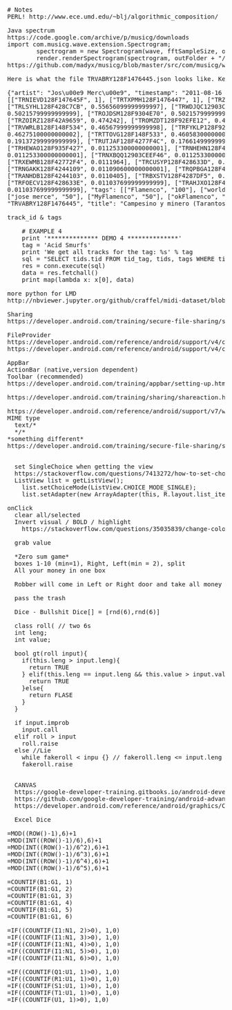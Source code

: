 <pre>
# Notes
PERL! http://www.ece.umd.edu/~blj/algorithmic_composition/

Java spectrum
https://code.google.com/archive/p/musicg/downloads
import com.musicg.wave.extension.Spectrogram;
		spectrogram = new Spectrogram(wave, fftSampleSize, overlapFactor);
		render.renderSpectrogram(spectrogram, outFolder + "/"+filename+"2.jpg");
https://github.com/madyx/musicg/blob/master/src/com/musicg/wave/extension/Spectrogram.java
        
Here is what the file TRVABRY128F1476445.json looks like. Keys are artist, title, timestamp, similars and tags.

{"artist": "Jos\u00e9 Merc\u00e9", "timestamp": "2011-08-16 01:34:38.887856", "similars":
[["TRNIEVD128F147645F", 1], ["TRTXPMH128F1476447", 1], ["TRZIWPD12903CDE96C", 0.66243399999999997], ["TRLILVX12903CDE95E", 0.62811899999999998], 
["TRLSYHL128F428C7CB", 0.55656099999999997], ["TRWDJQC12903CB287F", 
0.50215799999999999], ["TROJDSM128F9304E70", 0.50215799999999999], 
["TRZOIRZ128F42A9659", 0.474242], ["TROMZDT128F92EFE12", 0.472804], 
["TRVWRLB128F148F534", 0.46567999999999998], ["TRFYKLP128F92EFE18", 
0.46275100000000002], ["TRTTOVG128F148F533", 0.46058300000000002], ["TRSXYZI128F42A9663", 0.41137699999999999], ["TRRCXTY128F4277F63", 
0.19137299999999999], ["TRUTJAF128F4277F4C", 0.17661499999999999], 
["TRHEWAO128F935F427", 0.011253300000000001], ["TRNHEHN128F4293C4E", 
0.011253300000000001], ["TRNXBQQ12903CEEF46", 0.011253300000000001], 
["TRXEWMB128F42772F4", 0.0111964], ["TRCUSYP128F428633D", 0.0111485], 
["TRNGAKK128F4244109", 0.011090600000000001], ["TRQPBGA128F42772EC", 0.0110475], 
["TRANHDB128F4244103", 0.0110405], ["TRBXSTV128F4287DF5", 0.011037699999999999], 
["TRFOECV128F428633E", 0.011037699999999999], ["TRAHJXO128F424C7A3", 
0.011037699999999999], "tags": [["Flamenco", "100"], ["world", "50"], ["cante flamenco", "50"],
["jose merce", "50"], ["MyFlamenco", "50"], ["okFlamenco", "50"]], "track_id": 
"TRVABRY128F1476445", "title": "Campesino y minero (Tarantos)"}

track_id & tags

    # EXAMPLE 4
    print '************** DEMO 4 **************'
    tag = 'Acid Smurfs'
    print 'We get all tracks for the tag: %s' % tag
    sql = "SELECT tids.tid FROM tid_tag, tids, tags WHERE tids.ROWID=tid_tag.tid AND tid_tag.tag=tags.ROWID AND tags.tag='%s'" % sanitize(tag)
    res = conn.execute(sql)
    data = res.fetchall()
    print map(lambda x: x[0], data)

more python for LMD
http://nbviewer.jupyter.org/github/craffel/midi-dataset/blob/master/Tutorial.ipynb

Sharing
https://developer.android.com/training/secure-file-sharing/setup-sharing.html

FileProvider
https://developer.android.com/reference/android/support/v4/content/FileProvider.html 
https://developer.android.com/reference/android/support/v4/content/FileProvider.html

AppBar
ActionBar (native,version dependent)
Toolbar (recommended)
https://developer.android.com/training/appbar/setting-up.html#java

https://developer.android.com/training/sharing/shareaction.html

https://developer.android.com/reference/android/support/v7/widget/ShareActionProvider.html
MIME type
  text/*
  */*
*something different*
https://developer.android.com/training/secure-file-sharing/setup-sharing.html
  
  
  set SingleChoice when getting the view
  https://stackoverflow.com/questions/7413272/how-to-set-choice-mode-single-for-listview-with-images
  ListView list = getListView();
    list.setChoiceMode(ListView.CHOICE_MODE_SINGLE);
    list.setAdapter(new ArrayAdapter<String>(this, R.layout.list_item,
  
onClick
  clear all/selected
  Invert visual / BOLD / highlight
    https://stackoverflow.com/questions/35035839/change-color-of-one-textview-on-listview-without-change-others
    
  grab value
  
  *Zero sum game*
  boxes 1-10 (min=1), Right, Left(min = 2), split
  All your money in one box
  
  Robber will come in Left or Right door and take all money on that side
  
  pass the trash
  
  Dice - Bullshit Dice[] = [rnd(6),rnd(6)]
  
  class roll( // two 6s
  int leng;
  int value;
  
  bool gt(roll input){
    if(this.leng > input.leng){
      return TRUE
    } elif(this.leng == input.leng && this.value > input.value){
      return TRUE
    }else{
      return FLASE
    }
  }     
  
  if input.improb
    input.call
  elif roll > input
    roll.raise
  else //Lie
    while fakeroll < inpu {} // fakeroll.leng <= input.leng +1
    fakeroll.raise
  
  
  CANVAS
  https://google-developer-training.gitbooks.io/android-developer-advanced-course-practicals/unit-5-advanced-graphics-and-views/lesson-11-canvas/11-1a-p-create-a-simple-canvas/11-1a-p-create-a-simple-canvas.html
  https://github.com/google-developer-training/android-advanced/blob/master/SimpleCanvas/app/src/main/java/com/example/simplecanvas/MainActivity.java
  https://developer.android.com/reference/android/graphics/Canvas.html
  
  Excel Dice
  
=MOD((ROW()-1),6)+1
=MOD(INT((ROW()-1)/6),6)+1
=MOD(INT((ROW()-1)/6^2),6)+1
=MOD(INT((ROW()-1)/6^3),6)+1
=MOD(INT((ROW()-1)/6^4),6)+1
=MOD(INT((ROW()-1)/6^5),6)+1

=COUNTIF(B1:G1, 1)
=COUNTIF(B1:G1, 2)
=COUNTIF(B1:G1, 3)
=COUNTIF(B1:G1, 4)
=COUNTIF(B1:G1, 5)
=COUNTIF(B1:G1, 6)

=IF((COUNTIF(I1:N1, 2)>0), 1,0)
=IF((COUNTIF(I1:N1, 3)>0), 1,0)
=IF((COUNTIF(I1:N1, 4)>0), 1,0)
=IF((COUNTIF(I1:N1, 5)>0), 1,0)
=IF((COUNTIF(I1:N1, 6)>0), 1,0)

=IF((COUNTIF(Q1:U1, 1)>0), 1,0)
=IF((COUNTIF(R1:U1, 1)>0), 1,0)
=IF((COUNTIF(S1:U1, 1)>0), 1,0)
=IF((COUNTIF(T1:U1, 1)>0), 1,0)
=IF((COUNTIF(U1, 1)>0), 1,0)
</pre>

